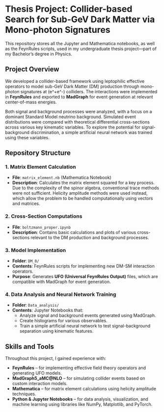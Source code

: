 # Thesis Project: Collider-based Search for Sub-GeV Dark Matter via Mono-photon Signatures

This repository stores all the Jupyter and Mathematica notebooks, as well as the FeynRules scripts, used in my undergraduate thesis project—part of my Bachelor’s degree in Physics.

## Project Overview

We developed a collider-based framework using leptophilic effective operators to model sub-GeV Dark Matter (DM) production through mono-photon signatures at \(e^+e^-\) colliders. The interactions were implemented in **FeynRules** and exported to **MadGraph** for event generation at relevant center-of-mass energies.

Both signal and background processes were analyzed, with a focus on a dominant Standard Model neutrino background. Simulated event distributions were compared with theoretical differential cross-sections across various key kinematic variables. To explore the potential for signal-background discrimination, a simple artificial neural network was trained using these variables.

## Repository Structure

### 1. Matrix Element Calculation
- **File**: `matrix_element.nb` (Mathematica Notebook)  
- **Description**: Calculates the matrix element squared for a key process. Due to the complexity of the spinor algebra, conventional trace methods were not sufficient. Helicity amplitude methods were used instead, which allow the problem to be handled computationally using vectors and matrices.

### 2. Cross-Section Computations
- **File**: `boltzmann_proper.ipynb`  
- **Description**: Contains basic calculations and plots of various cross-sections relevant to the DM production and background processes.

### 3. Model Implementation
- **Folder**: `DM_0/`  
- **Contents**: FeynRules scripts for implementing new DM-SM interaction operators.  
- **Purpose**: Generates **UFO (Universal FeynRules Output)** files, which are compatible with MadGraph for event generation.

### 4. Data Analysis and Neural Network Training
- **Folder**: `Data_analysis/`  
- **Contents**: Jupyter Notebooks that:
  - Analyze signal and background events generated using MadGraph.
  - Create histograms for various observables.
  - Train a simple artificial neural network to test signal-background separation using kinematic features.

## Skills and Tools

Throughout this project, I gained experience with:

- **FeynRules** – for implementing effective field theory operators and generating UFO models.
- **MadGraph5_aMC@NLO** – for simulating collider events based on custom interaction models.
- **Mathematica** – for matrix element calculations using helicity amplitude techniques.
- **Python & Jupyter Notebooks** – for data analysis, visualization, and machine learning using libraries like NumPy, Matplotlib, and PyTorch.
